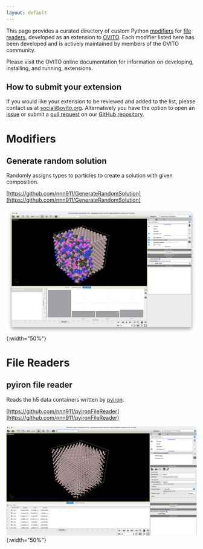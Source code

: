 ```yaml
---
layout: default
---
```


This page provides a curated directory of custom Python [modifiers](#modifiers) for [file readers](#file-readers), developed as an extension to [OVITO](https://www.ovito.org/). Each modifier listed here has been developed and is actively maintained by members of the OVITO community. 

Please visit the OVITO online documentation for information on developing, installing, and running, extensions.

## How to submit your extension
If you would like your extension to be reviewed and added to the list, please contact us at [social@ovito.org](mailto:social@ovito.org). Alternatively you have the option to open an [issue](https://github.com/ovito-org/extensions-contrib-page/issues) or submit a [pull request](https://github.com/ovito-org/extensions-contrib-page/pulls) on our [GitHub repository](https://github.com/ovito-org/extensions-contrib-page).

# Modifiers

## Generate random solution

Randomly assigns types to particles to create a solution with given composition.

[https://github.com/nnn911/GenerateRandomSolution](https://github.com/nnn911/GenerateRandomSolution)

![pyiron file reader](./media/modifier/generateRandomSolution.png){:width="50%"}

# File Readers

## pyiron file reader

Reads the h5 data containers written by [pyiron](https://pyiron.org/).

[https://github.com/nnn911/pyironFileReader](https://github.com/nnn911/pyironFileReader)

![pyiron file reader](./media/fileReader/pyironFileReader.png){:width="50%"}